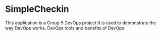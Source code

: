 # SimpleCheckin
This application is a Group 5 DevOps project 
It is used to demonstrate the way DevOps works, DevOps tools and benefits of DevOps
